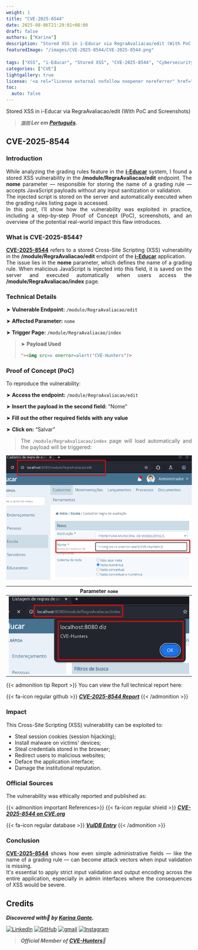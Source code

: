 ```yaml
---
weight: 1
title: "CVE-2025-8544"
date: 2025-08-06T21:29:01+08:00
draft: false
authors: ["Karina"]
description: "Stored XSS in i-Educar via RegraAvaliacao/edit (With PoC and Screenshots)"
featuredImage: "/images/CVE-2025-8544/CVE-2025-8544.png"

tags: ["XSS", "i-Educar", "Stored XSS", "CVE-2025-8544", "Cybersecurity"]
categories: ["CVE"]
lightgallery: true
license: '<a rel="license external nofollow noopener noreferrer" href="https://creativecommons.org/licenses/by-nc/4.0/" target="_blank">CC BY-NC 4.0</a>'
toc:
  auto: false
---
```


Stored XSS in i-Educar via RegraAvaliacao/edit (With PoC and Screenshots)

<!--more-->

> ***🇧🇷 Ler em [Português](http://karinagante.github.io/pt-br/cve-2025-8544).***

## CVE-2025-8544

### Introduction

<p align="justify"> While analyzing the grading rules feature in the <b><a href="https://github.com/portabilis/i-educar" target=_blank>i-Educar</a></b> system, I found a stored XSS vulnerability in the <b>/module/RegraAvaliacao/edit</b> endpoint. The <b>nome</b> parameter — responsible for storing the name of a grading rule — accepts JavaScript payloads without any input sanitization or validation. </br> The injected script is stored on the server and automatically executed when the grading rules listing page is accessed. </br>In this post, I’ll show how the vulnerability was exploited in practice, including a step-by-step Proof of Concept (PoC), screenshots, and an overview of the potential real-world impact this flaw introduces. </p>


### What is CVE-2025-8544?

<p align="justify"> <b><a href="https://www.cve.org/CVERecord?id=CVE-2025-8544" target=_blank>CVE-2025-8544</a></b> refers to a stored Cross-Site Scripting (XSS) vulnerability in the <b>/module/RegraAvaliacao/edit</b> endpoint of the <b><a href="https://github.com/portabilis/i-educar" target=_blank>i-Educar</a></b> application. </br> The issue lies in the <b>nome</b> parameter, which defines the name of a grading rule. When malicious JavaScript is injected into this field, it is saved on the server and executed automatically when users access the <b>/module/RegraAvaliacao/index</b> page. </p>

### Technical Details

➤ **Vulnerable Endpoint:** `/module/RegraAvaliacao/edit`

➤ **Affected Parameter:** `nome`

➤ **Trigger Page:** `/module/RegraAvaliacao/index`

> ➤ **Payload Used** 
> ```html
>"><img src=x onerror=alert('CVE-Hunters')>
>```

### Proof of Concept (PoC)

To reproduce the vulnerability:

➤ **Access the endpoint:** `/module/RegraAvaliacao/edit`

➤ **Insert the payload in the second field:** "Nome"

➤ **Fill out the other required fields with any value**

➤ **Click on:** “Salvar”

> <p align="justify">The <code>/module/RegraAvaliacao/index</code> page will load automatically and the payload will be triggered:</p>

<p align="center">
<img src="/images/CVE-2025-8544/PoC1.png">
</p>

|   Parameter `nome`         |
|:------------:|
| ![](/images/CVE-2025-8544/PoC2.png)    |

{{< admonition tip Report >}} 
You can view the full technical report here:

{{< fa-icon regular github >}} 
***[CVE-2025-8544 Report](https://github.com/KarinaGante/KG-Sec/blob/main/CVEs/i-Educar/CVE-2025-8544.md)***
{{< /admonition >}}

### Impact

This Cross-Site Scripting (XSS) vulnerability can be exploited to:

- Steal session cookies (session hijacking);
- Install malware on victims' devices;
- Steal credentials stored in the browser;
- Redirect users to malicious websites;
- Deface the application interface;
- Damage the institutional reputation.

### Official Sources

The vulnerability was ethically reported and published as:

{{< admonition important References>}} 
{{< fa-icon regular shield >}} 
***[CVE-2025-8544 on CVE.org](https://www.cve.org/CVERecord?id=CVE-2025-8544)***

{{< fa-icon regular database >}} 
***[VulDB Entry](https://vuldb.com/?id.318673)***
{{< /admonition >}}

### Conclusion

<p align="justify"><b><a href="https://www.cve.org/CVERecord?id=CVE-2025-8544" target=_blank>CVE-2025-8544</a></b> shows how even simple administrative fields — like the name of a grading rule — can become attack vectors when input validation is missing. </br>It's essential to apply strict input validation and output encoding across the entire application, especially in admin interfaces where the consequences of XSS would be severe. </p>

## Credits

***Discovered with💜 by [Karina Gante](https://karinagante.github.io/).***

[![LinkedIn](https://skillicons.dev/icons?i=linkedin&theme=dark)](https://www.linkedin.com/in/karina-gante/)
[![GitHub](https://skillicons.dev/icons?i=github&theme=dark)](https://www.github.com/KarinaGante/)
[![gmail](https://skillicons.dev/icons?i=gmail&theme=dark)](mailto:karina.gante1@gmail.com)
[![Instagram](https://skillicons.dev/icons?i=instagram&theme=dark)](https://www.instagram.com/karinovisk02/)

> ***Official Member of [CVE-Hunters](https://www.cvehunters.com/)🏹***